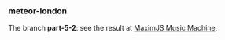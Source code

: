 ### meteor-london

The branch **part-5-2**: see the result at [MaximJS Music Machine](http://maxmuma.meteor.com).
